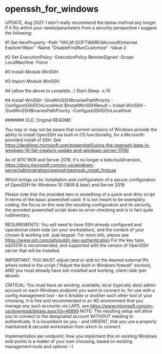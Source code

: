 # openssh_for_windows

UPDATE, Aug 2021:
I don't really recommend the below method any longer.
If it fits within your needs/parameters from a security perspective I suggest the following:

#1
Set-ItemProperty -Path "HKLM:\SOFTWARE\Microsoft\Internet Explorer\Main" -Name "DisableFirstRunCustomize" -Value 2

#2
Set-ExecutionPolicy -ExecutionPolicy RemoteSigned -Scope LocalMachine -Force

#3
Install-Module WinSSH

#3
Import-Module WinSSH

#4 (allow the above to complete...)
Start-Sleep -s 10 

#4
Install-WinSSH -GiveWinSSHBinariesPathPriority -ConfigureSSHDOnLocalHost
$InstallWinSSHResult = Install-WinSSH -GiveWinSSHBinariesPathPriority -ConfigureSSHDOnLocalHost



####### OLD, Original README:

You may or may not be aware that current versions of Windows provide the ability to install OpenSSH via built-in OS functionality, for a Microsoft-provided install of SSH. See https://devblogs.microsoft.com/powershell/using-the-openssh-beta-in-windows-10-fall-creators-update-and-windows-server-1709/

As of W10 1809 and Server 2019, it's no longer a beta build/version, https://docs.microsoft.com/en-us/windows-server/administration/openssh/openssh_install_firstuse

Which brings us to: Installation and configuration of a secure configuration of OpenSSH for Windows 10 (1809 &amp; later) and Server 2019

Please note that the provided item is something of a quick-and-dirty script in terms of the basic powershell used.
It is not meant to be exemplary coding, the focus on this was the resulting configuration and its security,
the provided powershell script does no error-checking and is in fact quite rudimentary.

 REQUIREMENTS:
 You will need to have SSH already configured and operational client-side (on your workstation),
 and the content of your chosen & working ssh .pub keypair.
 For more info, please see https://www.ssh.com/ssh/public-key-authentication
 For the key type, ed25519 is recommended, and supported with the version of OpenSSH server that will be installed.

 IMPORTANT: YOU MUST adjust (and or add to) the desired external IPs where noted in the script ("Adjust the built-in Windows firewall" section), AND you must already have ssh installed and working, client-side (per above).

 CRITICAL: You must have an existing, available, local (typically also) admin account on each Windows endpoint you want to connect to, for use with a config management tool - be it Ansible or another such other tool of your choosing.
 It is fine and recommended in an AD environment that you manage any such accounts via LAPS,
 see https://www.microsoft.com/en-us/download/details.aspx?id=46899
 NOTE: The resulting setup will allow you to connect to the designated account WITHOUT needing to authenticate.
 It is incumbent on you - and URGENT, that you use a properly maintained & secured workstation from which to connect.
 
 Implementation per endpoint:
 How you implement this on existing Windows end-points is a matter of your own choosing, based on existing
 management tools and options :-)
